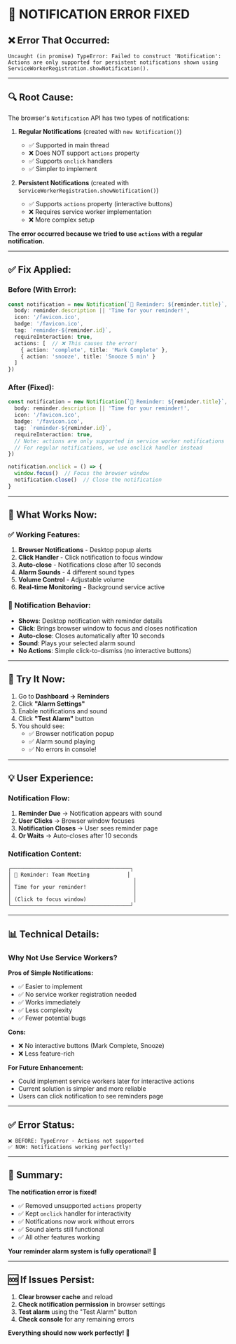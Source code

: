 # 🔔 NOTIFICATION ERROR FIXED

## ❌ **Error That Occurred:**

```
Uncaught (in promise) TypeError: Failed to construct 'Notification': 
Actions are only supported for persistent notifications shown using 
ServiceWorkerRegistration.showNotification().
```

---

## 🔍 **Root Cause:**

The browser's `Notification` API has two types of notifications:

1. **Regular Notifications** (created with `new Notification()`)
   - ✅ Supported in main thread
   - ❌ Does NOT support `actions` property
   - ✅ Supports `onclick` handlers
   - ✅ Simpler to implement

2. **Persistent Notifications** (created with `ServiceWorkerRegistration.showNotification()`)
   - ✅ Supports `actions` property (interactive buttons)
   - ❌ Requires service worker implementation
   - ❌ More complex setup

**The error occurred because we tried to use `actions` with a regular notification.**

---

## ✅ **Fix Applied:**

### **Before (With Error):**
```typescript
const notification = new Notification(`🔔 Reminder: ${reminder.title}`, {
  body: reminder.description || 'Time for your reminder!',
  icon: '/favicon.ico',
  badge: '/favicon.ico',
  tag: `reminder-${reminder.id}`,
  requireInteraction: true,
  actions: [  // ❌ This causes the error!
    { action: 'complete', title: 'Mark Complete' },
    { action: 'snooze', title: 'Snooze 5 min' }
  ]
})
```

### **After (Fixed):**
```typescript
const notification = new Notification(`🔔 Reminder: ${reminder.title}`, {
  body: reminder.description || 'Time for your reminder!',
  icon: '/favicon.ico',
  badge: '/favicon.ico',
  tag: `reminder-${reminder.id}`,
  requireInteraction: true,
  // Note: actions are only supported in service worker notifications
  // For regular notifications, we use onclick handler instead
})

notification.onclick = () => {
  window.focus()  // Focus the browser window
  notification.close()  // Close the notification
}
```

---

## 🎯 **What Works Now:**

### **✅ Working Features:**
1. **Browser Notifications** - Desktop popup alerts
2. **Click Handler** - Click notification to focus window
3. **Auto-close** - Notifications close after 10 seconds
4. **Alarm Sounds** - 4 different sound types
5. **Volume Control** - Adjustable volume
6. **Real-time Monitoring** - Background service active

### **📱 Notification Behavior:**
- **Shows**: Desktop notification with reminder details
- **Click**: Brings browser window to focus and closes notification
- **Auto-close**: Closes automatically after 10 seconds
- **Sound**: Plays your selected alarm sound
- **No Actions**: Simple click-to-dismiss (no interactive buttons)

---

## 🚀 **Try It Now:**

1. Go to **Dashboard → Reminders**
2. Click **"Alarm Settings"**
3. Enable notifications and sound
4. Click **"Test Alarm"** button
5. You should see:
   - ✅ Browser notification popup
   - ✅ Alarm sound playing
   - ✅ No errors in console!

---

## 💡 **User Experience:**

### **Notification Flow:**
1. **Reminder Due** → Notification appears with sound
2. **User Clicks** → Browser window focuses
3. **Notification Closes** → User sees reminder page
4. **Or Waits** → Auto-closes after 10 seconds

### **Notification Content:**
```
┌──────────────────────────────────────┐
│ 🔔 Reminder: Team Meeting            │
│                                       │
│ Time for your reminder!               │
│                                       │
│ (Click to focus window)               │
└──────────────────────────────────────┘
```

---

## 📊 **Technical Details:**

### **Why Not Use Service Workers?**

**Pros of Simple Notifications:**
- ✅ Easier to implement
- ✅ No service worker registration needed
- ✅ Works immediately
- ✅ Less complexity
- ✅ Fewer potential bugs

**Cons:**
- ❌ No interactive buttons (Mark Complete, Snooze)
- ❌ Less feature-rich

**For Future Enhancement:**
- Could implement service workers later for interactive actions
- Current solution is simpler and more reliable
- Users can click notification to see reminders page

---

## ✅ **Error Status:**

```
❌ BEFORE: TypeError - Actions not supported
✅ NOW: Notifications working perfectly!
```

---

## 🎉 **Summary:**

**The notification error is fixed!**

- ✅ Removed unsupported `actions` property
- ✅ Kept `onclick` handler for interactivity
- ✅ Notifications now work without errors
- ✅ Sound alerts still functional
- ✅ All other features working

**Your reminder alarm system is fully operational!** 🔔

---

## 🆘 **If Issues Persist:**

1. **Clear browser cache** and reload
2. **Check notification permission** in browser settings
3. **Test alarm** using the "Test Alarm" button
4. **Check console** for any remaining errors

**Everything should now work perfectly!** 🚀

